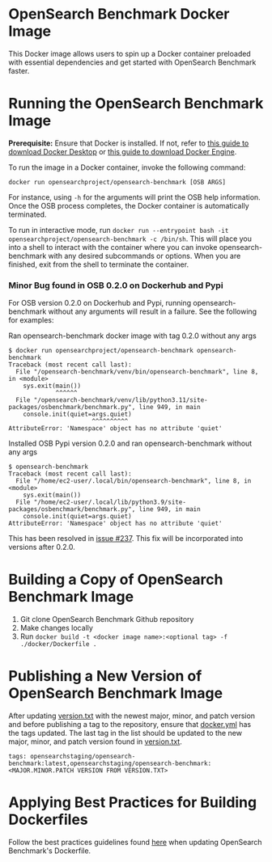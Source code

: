 # OpenSearch Benchmark Docker Image

This Docker image allows users to spin up a Docker container preloaded with essential dependencies and get started with OpenSearch Benchmark faster.

# Running the OpenSearch Benchmark Image
**Prerequisite:** Ensure that Docker is installed. If not, refer to [this guide to download Docker Desktop](https://docs.docker.com/get-docker/) or [this guide to download Docker Engine](https://docs.docker.com/engine/install/).

To run the image in a Docker container, invoke the following command:
```
docker run opensearchproject/opensearch-benchmark [OSB ARGS]
```

For instance, using `-h` for the arguments will print the OSB help information. Once the OSB process completes, the Docker container is automatically terminated.

To run in interactive mode, run `docker run --entrypoint bash -it opensearchproject/opensearch-benchmark -c /bin/sh`. This will place you into a shell to interact with the container where you can invoke opensearch-benchmark with any desired subcommands or options. When you are finished, exit from the shell to terminate the container.

### Minor Bug found in OSB 0.2.0 on Dockerhub and Pypi
For OSB version 0.2.0 on Dockerhub and Pypi, running opensearch-benchmark without any arguments will result in a failure. See the following for examples:

Ran opensearch-benchmark docker image with tag 0.2.0 without any args
```
$ docker run opensearchproject/opensearch-benchmark opensearch-benchmark
Traceback (most recent call last):
  File "/opensearch-benchmark/venv/bin/opensearch-benchmark", line 8, in <module>
    sys.exit(main())
             ^^^^^^
  File "/opensearch-benchmark/venv/lib/python3.11/site-packages/osbenchmark/benchmark.py", line 949, in main
    console.init(quiet=args.quiet)
                       ^^^^^^^^^^
AttributeError: 'Namespace' object has no attribute 'quiet'
```

Installed OSB Pypi version 0.2.0 and ran opensearch-benchmark without any args
```
$ opensearch-benchmark
Traceback (most recent call last):
  File "/home/ec2-user/.local/bin/opensearch-benchmark", line 8, in <module>
    sys.exit(main())
  File "/home/ec2-user/.local/lib/python3.9/site-packages/osbenchmark/benchmark.py", line 949, in main
    console.init(quiet=args.quiet)
AttributeError: 'Namespace' object has no attribute 'quiet'
```
This has been resolved in [issue #237](https://github.com/opensearch-project/opensearch-benchmark/issues/237). This fix will be incorporated into versions after 0.2.0.

# Building a Copy of OpenSearch Benchmark Image
1. Git clone OpenSearch Benchmark Github repository
2. Make changes locally
3. Run `docker build -t <docker image name>:<optional tag> -f ./docker/Dockerfile .`

# Publishing a New Version of OpenSearch Benchmark Image
After updating [version.txt](../version.txt) with the newest major, minor, and patch version and before publishing a tag to the repository, ensure that [docker.yml](../.github/workflows/docker.yml) has the tags updated. The last tag in the list should be updated to the new major, minor, and patch version found in [version.txt](../version.txt).
```
tags: opensearchstaging/opensearch-benchmark:latest,opensearchstaging/opensearch-benchmark:<MAJOR.MINOR.PATCH VERSION FROM VERSION.TXT>
```

# Applying Best Practices for Building Dockerfiles
Follow the best practices guidelines found [here](https://docs.docker.com/develop/develop-images/dockerfile_best-practices/) when updating OpenSearch Benchmark's Dockerfile.